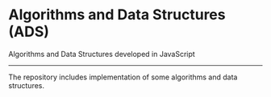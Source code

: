 # Algorithms and Data Structures (ADS)

Algorithms and Data Structures developed in JavaScript

---

The repository includes implementation of some algorithms and data structures.
